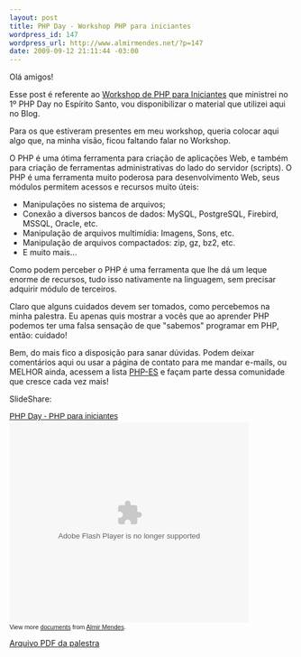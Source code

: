 ```yaml
--- 
layout: post
title: PHP Day - Workshop PHP para iniciantes
wordpress_id: 147
wordpress_url: http://www.almirmendes.net/?p=147
date: 2009-09-12 21:11:44 -03:00
---
```

Olá amigos!

Esse post é referente ao <a href="http://www.phpes.org/eventos/php-day/" target="_blank">Workshop de PHP para Iniciantes</a> que ministrei no 1º PHP Day no Espírito Santo, vou disponibilizar o material que utilizei aqui no Blog.

Para os que estiveram presentes em meu workshop, queria colocar aqui algo que, na minha visão, ficou faltando falar no Workshop.

O PHP é uma ótima ferramenta para criação de aplicações Web, e também para criação de ferramentas administrativas do lado do servidor (scripts). O PHP é uma ferramenta muito poderosa para desenvolvimento Web, seus módulos permitem acessos e recursos muito úteis:
<ul>
	<li>Manipulações no sistema de arquivos;</li>
	<li>Conexão a diversos bancos de dados: MySQL, PostgreSQL, Firebird, MSSQL, Oracle, etc.</li>
	<li>Manipulação de arquivos multimídia: Imagens, Sons, etc.</li>
	<li>Manipulação de arquivos compactados: zip, gz, bz2, etc.</li>
	<li>E muito mais...</li>
</ul>
Como podem perceber o PHP é uma ferramenta que lhe dá um leque enorme de recursos, tudo isso nativamente na linguagem, sem precisar adquirir módulo de terceiros.

Claro que alguns cuidados devem ser tomados, como percebemos na minha palestra. Eu apenas quis mostrar a vocês que ao aprender PHP podemos ter uma falsa sensação de que "sabemos" programar em PHP, então: cuidado!

Bem, do mais fico a disposição para sanar dúvidas. Podem deixar comentários aqui ou usar a página de contato para me mandar e-mails, ou MELHOR ainda, acessem a lista <a href="http://www.phpes.org/lista-de-discussoes/" target="_blank">PHP-ES</a> e façam parte dessa comunidade que cresce cada vez mais!

SlideShare:
<div id="__ss_1991740" style="width: 425px; text-align: left;"><a style="font:14px Helvetica,Arial,Sans-serif;display:block;margin:12px 0 3px 0;text-decoration:underline;" title="PHP Day - PHP para iniciantes" href="http://www.slideshare.net/m3nd3s/php-day-php-para-iniciantes">PHP Day - PHP para iniciantes</a><object style="margin:0px" classid="clsid:d27cdb6e-ae6d-11cf-96b8-444553540000" width="425" height="355" codebase="http://download.macromedia.com/pub/shockwave/cabs/flash/swflash.cab#version=6,0,40,0"><param name="allowFullScreen" value="true" /><param name="allowScriptAccess" value="always" /><param name="src" value="http://static.slidesharecdn.com/swf/ssplayer2.swf?doc=minicurso-090913123721-phpapp02&amp;stripped_title=php-day-php-para-iniciantes" /><param name="allowfullscreen" value="true" /><embed style="margin:0px" type="application/x-shockwave-flash" width="425" height="355" src="http://static.slidesharecdn.com/swf/ssplayer2.swf?doc=minicurso-090913123721-phpapp02&amp;stripped_title=php-day-php-para-iniciantes" allowscriptaccess="always" allowfullscreen="true"></embed></object>
<div style="font-size: 11px; font-family: tahoma,arial; height: 26px; padding-top: 2px;">View more <a style="text-decoration:underline;" href="http://www.slideshare.net/">documents</a> from <a style="text-decoration:underline;" href="http://www.slideshare.net/m3nd3s">Almir Mendes</a>.</div>
</div>
<a href="http://www.almirmendes.net/downloads/minicurso.pdf">Arquivo PDF da palestra</a>
